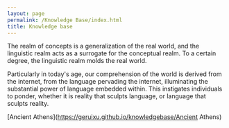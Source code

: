 ```yaml
---
layout: page
permalink: /Knowledge Base/index.html
title: Knowledge base
---
```


  The realm of concepts is a generalization of the real world, and the linguistic realm acts as a surrogate for the conceptual realm. To a certain degree, the linguistic realm molds the real world. 

Particularly in today's age, our comprehension of the world is derived from the internet, from the language pervading the internet, illuminating the substantial power of language embedded within. This instigates individuals to ponder, whether it is reality that sculpts language, or language that sculpts reality.





[Ancient Athens](https://geruixu.github.io/knowledgebase/Ancient Athens)<br>
